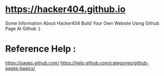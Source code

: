 # https://hacker404.github.io
Some Information About Hacker404 
Build Your Own Website Using Github Page At Github :)
# Reference Help : 
https://pages.github.com/
https://help.github.com/categories/github-pages-basics/
